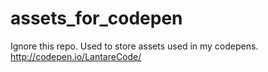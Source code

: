 # assets_for_codepen
Ignore this repo. Used to store assets used in my codepens. http://codepen.io/LantareCode/
